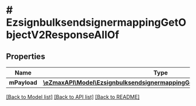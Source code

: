 # # EzsignbulksendsignermappingGetObjectV2ResponseAllOf

## Properties

Name | Type | Description | Notes
------------ | ------------- | ------------- | -------------
**mPayload** | [**\eZmaxAPI\Model\EzsignbulksendsignermappingGetObjectV2ResponseMPayload**](EzsignbulksendsignermappingGetObjectV2ResponseMPayload.md) |  |

[[Back to Model list]](../../README.md#models) [[Back to API list]](../../README.md#endpoints) [[Back to README]](../../README.md)
